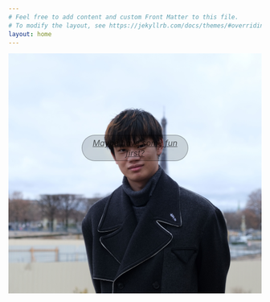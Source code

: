 ```yaml
---
# Feel free to add content and custom Front Matter to this file.
# To modify the layout, see https://jekyllrb.com/docs/themes/#overriding-theme-defaults
layout: home
---
```

<div class="container" style="position: flex;">
	<img src="\images\pic.jpg" alt="pic" style="zoom:60%;"/>
		<a href="/game" style="font-size:16px;justify-content: center;text-align: center;border-radius:30px;display:flex;width: 210px;height: 50px;color: rgba(0,0,0,0.6);background-color: rgba(0,0,0,0.15);place-items:center;border: 1.5px solid rgba(0,0,0,0.3);cursor: pointer;position: absolute;margin-top:150px;top:5%;left:50%;transform: translate(-50%, -50%);"><i>Maybe have some fun first?</i></a>
</div>
